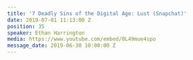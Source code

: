```yaml
---
title: '7 Deadly Sins of the Digital Age: Lust (Snapchat)'
date: 2019-07-01 11:13:00 Z
position: 35
speaker: Ethan Harrington
media: https://www.youtube.com/embed/0L49mue4spo
message_date: 2019-06-30 10:00:00 Z
---
```



